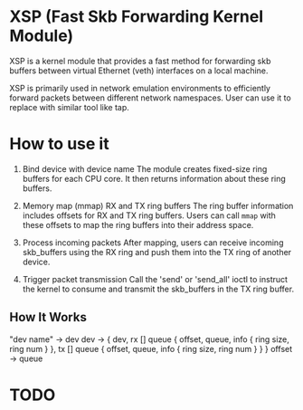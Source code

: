 # XSP (Fast Skb Forwarding Kernel Module)

XSP is a kernel module that provides a fast method for forwarding skb buffers between virtual Ethernet (veth) interfaces on a local machine.

XSP is primarily used in network emulation environments to efficiently forward packets between different network namespaces. User can use it to replace with similar tool like tap.

# How to use it

1. Bind device with device name
   The module creates fixed-size ring buffers for each CPU core. It then returns information about these ring buffers.

2. Memory map (mmap) RX and TX ring buffers
   The ring buffer information includes offsets for RX and TX ring buffers. Users can call `mmap` with these offsets to map the ring buffers into their address space.

3. Process incoming packets
   After mapping, users can receive incoming skb_buffers using the RX ring and push them into the TX ring of another device.

4. Trigger packet transmission
   Call the 'send' or 'send_all' ioctl to instruct the kernel to consume and transmit the skb_buffers in the TX ring buffer.

## How It Works

"dev name" -> dev
dev -> { 
   dev, 
   rx [] queue {
      offset,
      queue,
      info {
         ring size,
         ring num
      }
   },
   tx [] queue {
      offset,
      queue,
      info {
         ring size,
         ring num
      }
   }
}
offset -> queue


# TODO


